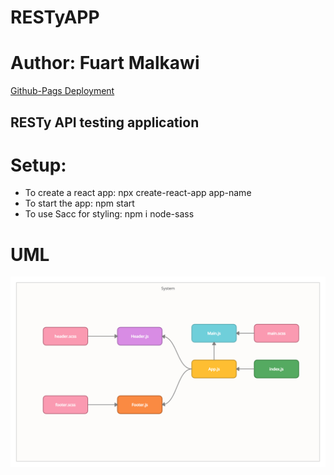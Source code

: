 # RESTyAPP
# Author: Fuart Malkawi

[Github-Pags Deployment](https://furatmalkawi29.github.io/resty/)

## RESTy API testing application

# Setup:
 * To create a react app: npx create-react-app app-name
 * To start the app: npm start
 * To use Sacc for styling: npm i node-sass


# UML
<img src = "./assets/resty.png">

